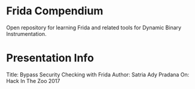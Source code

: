 # Frida Compendium

Open repository for learning Frida and related tools for Dynamic Binary Instrumentation.

# Presentation Info

Title: Bypass Security Checking with Frida
Author: Satria Ady Pradana
On: Hack In The Zoo 2017
